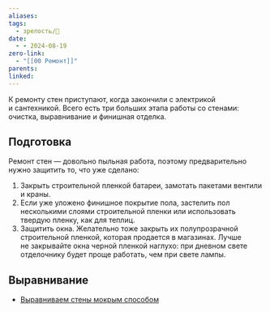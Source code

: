 ```yaml
---
aliases: 
tags:
  - зрелость/🌱
date:
  - - 2024-08-19
zero-link:
  - "[[00 Ремонт]]"
parents: 
linked:
---
```

К ремонту стен приступают, когда закончили с электрикой и сантехникой. Всего есть три больших этапа работы со стенами: очистка, выравнивание и финишная отделка.

## Подготовка
Ремонт стен — довольно пыльная работа, поэтому предварительно нужно защитить то, что уже сделано:
1. Закрыть строительной пленкой батареи, замотать пакетами вентили и краны.
2. Если уже уложено финишное покрытие пола, застелить пол несколькими слоями строительной пленки или использовать твердую пленку, как для теплиц.
3. Защитить окна. Желательно тоже закрыть их полупрозрачной строительной пленкой, которая продается в магазинах. Лучше не закрывайте окна черной пленкой наглухо: при дневном свете отделочнику будет проще работать, чем при свете лампы.

## Выравнивание
- [Выравниваем стены мокрым способом](Выравниваем%20стены%20мокрым%20способом.md)